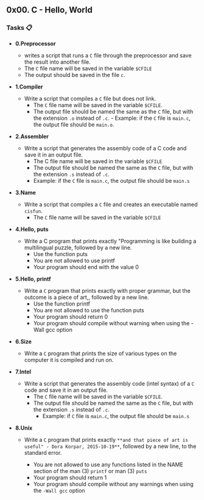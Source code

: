 ## 0x00. C - Hello, World 


### Tasks 📋

- **0.Preprocessor**
    - writes a script that runs a `C` file through the preprocessor and save the result into another file.
    - The `C` file name will be saved in the variable `$CFILE`
    - The output should be saved in the file `c`.


- **1.Compiler**
     - Write a script that compiles a `C` file but does not link.
       - The `C` file name will be saved in the variable `$CFILE`.
       - The output file should be named the same as the `C` file, but with the extension `.o` instead of `.c`.
               - Example: if the `C` file is `main.c`, the output file should be `main.o`. 


- **2.Assembler**
    - Write a script that generates the assembly code of a C code and save it in an output file.
      - The C file name will be saved in the variable `$CFILE`
      - The output file should be named the same as the `C` file, but with the extension `.s` instead of `.c`.
       - Example: if the `C` file is `main.c`, the output file should be `main.s`


- **3.Name**
   - Write a script that compiles a `C` file and creates an executable named `cisfun`.
     - The `C` file name will be saved in the variable `$CFILE`


- **4.Hello, puts**
    - Write a C program that prints exactly "Programming is like building a multilingual puzzle, followed by a new line.
      - Use the function puts
      - You are not allowed to use printf
      - Your program should end with the value 0


- **5.Hello, printf**
    - Write a `C` program that prints exactly with proper grammar, but the outcome is a piece of art,, followed by a new line.
      - Use the function printf
      - You are not allowed to use the function puts
      - Your program should return 0
      - Your program should compile without warning when using the -Wall gcc option


- **6.Size**
    -  Write a `C` program that prints the size of various types on the computer it is compiled and run on.


- **7.Intel**
    - Write a script that generates the assembly code (intel syntax) of a `C` code and save it in an output file.
      - The `C` file name will be saved in the variable `$CFILE`.
      - The output file should be named the same as the `C` file, but with the extension `.s` instead of `.c`.
        - Example: if `C` file is `main.c`, the output file should be `main.s`


- **8.Unix**
    - Write a `C` program that prints exactly `**and that piece of art is useful" - Dora Korpar, 2015-10-19**`, followed by a new line, to the standard error.

      - You are not allowed to use any functions listed in the NAME section of the man (3) `printf` or man (3) `puts`
      - Your program should return 1
      - Your program should compile without any warnings when using the `-Wall gcc` option

